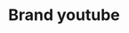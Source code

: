---
title: Brand youtube
tags: ["brand", "youtube", "video", "content", "streaming", "platform", "channel"]
icon: brand-youtube
svg: '<svg xmlns="http://www.w3.org/2000/svg" width="24" height="24" fill="none" viewBox="0 0 24 24" stroke-width="1.5" stroke-linecap="round" stroke-linejoin="round" stroke="currentColor"><path d="M10.5 9.908v4.184a.41.41 0 0 0 .412.408.42.42 0 0 0 .228-.068l3.175-2.074a.405.405 0 0 0 .003-.678l-3.175-2.11a.415.415 0 0 0-.573.11.404.404 0 0 0-.07.228"/><path d="M2 12c0-3.3 0-4.95 1.464-5.975C4.93 5 7.286 5 12 5c4.714 0 7.071 0 8.535 1.025C22 7.05 22 8.7 22 12s0 4.95-1.465 5.975C19.072 19 16.714 19 12 19s-7.071 0-8.536-1.025C2 16.95 2 15.3 2 12"/></svg>'
---